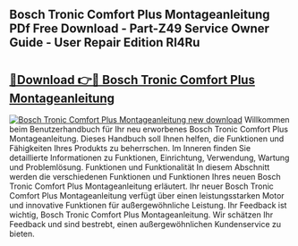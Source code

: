 ## Bosch Tronic Comfort Plus Montageanleitung PDf Free Download - Part-Z49 Service Owner Guide - User Repair Edition Rl4Ru

# <h2><a href="http://df6zhpt.blite.top/?on=Bosch+Tronic+Comfort+Plus+Montageanleitung">🔗Download 👉🔴 Bosch Tronic Comfort Plus Montageanleitung</a></h2>

[![Bosch Tronic Comfort Plus Montageanleitung new download](https://i.imgur.com/lujVjoI.png)](http://df6zhpt.blite.top/?on=Bosch+Tronic+Comfort+Plus+Montageanleitung)
Willkommen beim Benutzerhandbuch für Ihr neu erworbenes Bosch Tronic Comfort Plus Montageanleitung. Dieses Handbuch soll Ihnen helfen, die Funktionen und Fähigkeiten Ihres Produkts zu beherrschen. Im Inneren finden Sie detaillierte Informationen zu Funktionen, Einrichtung, Verwendung, Wartung und Problemlösung. Funktionen und Funktionalität In diesem Abschnitt werden die verschiedenen Funktionen und Funktionen Ihres neuen Bosch Tronic Comfort Plus Montageanleitung erläutert. Ihr neuer Bosch Tronic Comfort Plus Montageanleitung verfügt über einen leistungsstarken Motor und innovative Funktionen für außergewöhnliche Leistung. Ihr Feedback ist wichtig, Bosch Tronic Comfort Plus Montageanleitung. Wir schätzen Ihr Feedback und sind bestrebt, einen außergewöhnlichen Kundenservice zu bieten.
